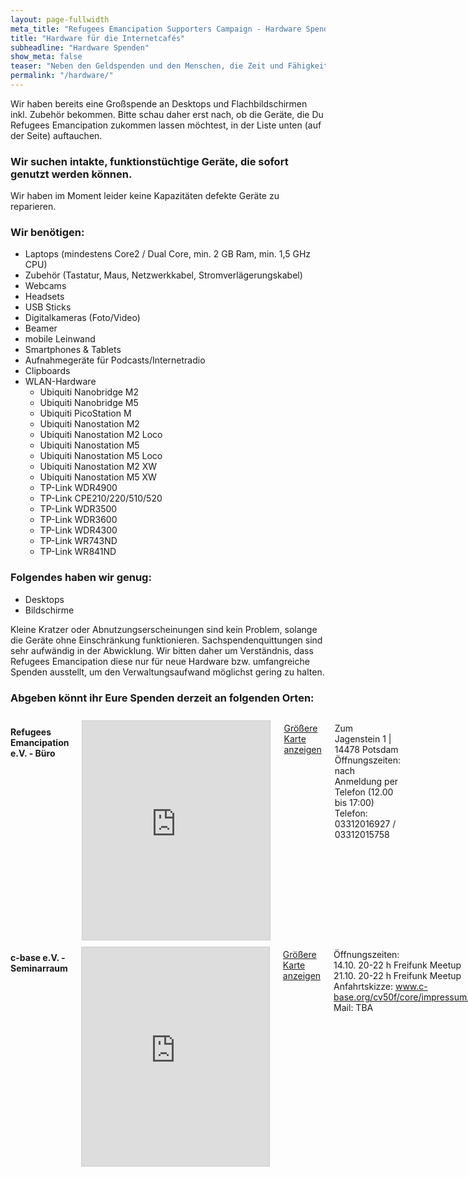 ```yaml
---
layout: page-fullwidth
meta_title: "Refugees Emancipation Supporters Campaign - Hardware Spenden"
title: "Hardware für die Internetcafés"
subheadline: "Hardware Spenden"
show_meta: false
teaser: "Neben den Geldspenden und den Menschen, die Zeit und Fähigkeiten in dieses Projekt stecken, kommen auch immer wieder Menschen auf uns zu, die uns fragen, ob sie uns mit Hardware unterstützen können."
permalink: "/hardware/"
---
```


Wir haben bereits eine Großspende an Desktops und Flachbildschirmen inkl. Zubehör bekommen. Bitte schau daher erst nach, ob die Geräte, die Du Refugees Emancipation zukommen lassen möchtest, in der Liste unten (auf der Seite) auftauchen.

<div class="panel">
  <h3>Wir suchen intakte, funktionstüchtige Geräte, die sofort genutzt werden können. </h3>
  <p>Wir haben im Moment leider keine Kapazitäten defekte Geräte zu reparieren.</p>
</div>

### Wir benötigen:

* Laptops (mindestens Core2 / Dual Core, min. 2 GB Ram, min. 1,5 GHz CPU)
* Zubehör (Tastatur, Maus, Netzwerkkabel, Stromverlägerungskabel)
* Webcams
* Headsets
* USB Sticks
* Digitalkameras (Foto/Video)
* Beamer
* mobile Leinwand
* Smartphones & Tablets
* Aufnahmegeräte für Podcasts/Internetradio
* Clipboards
* WLAN-Hardware
  * Ubiquiti Nanobridge M2
  * Ubiquiti Nanobridge M5
  * Ubiquiti PicoStation M
  * Ubiquiti Nanostation M2
  * Ubiquiti Nanostation M2 Loco
  * Ubiquiti Nanostation M5
  * Ubiquiti Nanostation M5 Loco
  * Ubiquiti Nanostation M2 XW
  * Ubiquiti Nanostation M5 XW
  * TP-Link WDR4900
  * TP-Link CPE210/220/510/520
  * TP-Link WDR3500
  * TP-Link WDR3600
  * TP-Link WDR4300
  * TP-Link WR743ND
  * TP-Link WR841ND

### Folgendes haben wir genug:

* Desktops
* Bildschirme

Kleine Kratzer oder Abnutzungserscheinungen sind kein Problem, solange die Geräte ohne Einschränkung funktionieren. Sachspendenquittungen sind sehr aufwändig in der Abwicklung. Wir bitten daher um Verständnis, dass Refugees Emancipation diese nur für neue Hardware bzw. umfangreiche Spenden ausstellt, um den Verwaltungsaufwand möglichst gering zu halten.

### Abgeben könnt ihr Eure Spenden derzeit an folgenden Orten:

<div class="row">
<div class="large-6 columns">  

<h4> Refugees Emancipation e.V. - Büro</h4>
<iframe width="350" height="350" frameborder="0" scrolling="no" marginheight="0" marginwidth="0" src="http://www.openstreetmap.org/export/embed.html?bbox=13.029613494873047%2C52.33523417998427%2C13.145828247070312%2C52.40294253395109&amp;layer=transportmap&amp;marker=52.36910132990146%2C13.08772087097168" style="border: 1px solid #ccc; margin-top: 0.7em"></iframe>

<p><a href="http://www.openstreetmap.org/?mlat=52.3691&amp;mlon=13.0877#map=13/52.3691/13.0877&amp;layers=T">Größere Karte anzeigen</a></p>

<p>Zum Jagenstein 1 | 14478 Potsdam<br>
Öffnungszeiten:<br>
nach Anmeldung per Telefon (12.00 bis 17:00)<br>
Telefon: 03312016927 / 03312015758</p>
</div>

<div class="large-6 columns">
<h4> c-base e.V. - Seminarraum</h4>
<iframe width="350" height="350" frameborder="0" scrolling="no" marginheight="0" marginwidth="0" src="http://www.openstreetmap.org/export/embed.html?bbox=13.412847518920898%2C52.50888177697507%2C13.427395820617676%2C52.51731770402358&amp;layer=transportmap&amp;marker=52.51309994293086%2C13.420121669769287" style="border: 1px solid #ccc; margin-top: 0.7em"></iframe>

<p><a href="http://www.openstreetmap.org/#map=16/52.5130/13.4181&amp;layers=T">Größere Karte anzeigen</a></p>

<p>Öffnungszeiten:<br>
14.10. 20-22 h Freifunk Meetup<br>
21.10. 20-22 h Freifunk Meetup<br>
Anfahrtskizze: <a href="https://www.c-base.org/cv50f/core/impressum.html">www.c-base.org/cv50f/core/impressum.html</a><br>
Mail: TBA</p>
</div>
</div>
